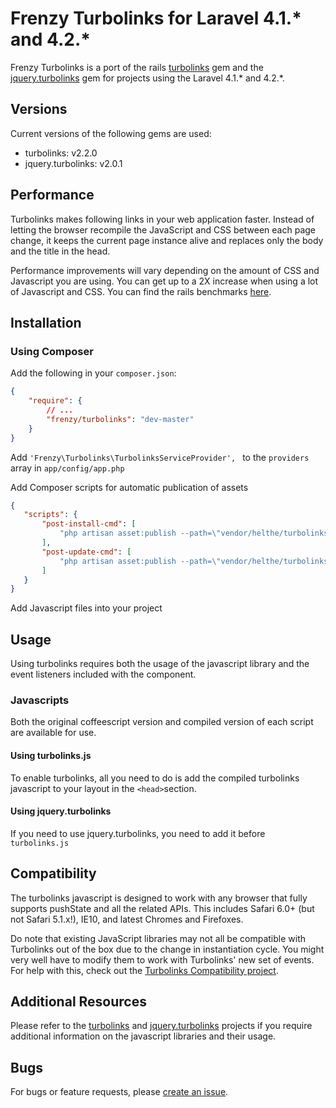 Frenzy Turbolinks for Laravel 4.1.* and 4.2.*
==========

Frenzy Turbolinks is a port of the rails [turbolinks](https://github.com/rails/turbolinks) gem and the [jquery.turbolinks](https://github.com/kossnocorp/jquery.turbolinks) gem for projects using the Laravel 4.1.* and 4.2.*.

## Versions

Current versions of the following gems are used:

 * turbolinks: v2.2.0
 * jquery.turbolinks: v2.0.1

## Performance

Turbolinks makes following links in your web application faster. Instead of letting
the browser recompile the JavaScript and CSS between each page change, it keeps
the current page instance alive and replaces only the body and the title in the head.

Performance improvements will vary depending on the amount of CSS and Javascript
you are using. You can get up to a 2X increase when using a lot of Javascript and
CSS. You can find the rails benchmarks [here](https://stevelabnik/turbolinks_test).

## Installation

### Using Composer

Add the following in your `composer.json`:

```json
{
    "require": {
        // ...
        "frenzy/turbolinks": "dev-master"
    }
}
```

Add `'Frenzy\Turbolinks\TurbolinksServiceProvider', ` to the `providers` array in `app/config/app.php`

Add Composer scripts for automatic publication of assets

```json
{
   "scripts": {
       "post-install-cmd": [
           "php artisan asset:publish --path=\"vendor/helthe/turbolinks/Resources/public/js\" frenzy/turbolinks"
       ],
       "post-update-cmd": [
           "php artisan asset:publish --path=\"vendor/helthe/turbolinks/Resources/public/js\" frenzy/turbolinks"
       ]
   }
}
```

Add Javascript files into your project

## Usage

Using turbolinks requires both the usage of the javascript library and the event listeners included with the component.

### Javascripts

Both the original coffeescript version and compiled version of each script are available for use.

#### Using turbolinks.js

To enable turbolinks, all you need to do is add the compiled turbolinks javascript to your layout in the `<head>`section.

#### Using jquery.turbolinks

If you need to use jquery.turbolinks, you need to add it before `turbolinks.js`

## Compatibility

The turbolinks javascript is designed to work with any browser that fully supports
pushState and all the related APIs. This includes Safari 6.0+ (but not Safari 5.1.x!),
IE10, and latest Chromes and Firefoxes.

Do note that existing JavaScript libraries may not all be compatible with
Turbolinks out of the box due to the change in instantiation cycle. You might
very well have to modify them to work with Turbolinks' new set of events. For
help with this, check out the [Turbolinks Compatibility project](http://reed.github.io/turbolinks-compatibility).

## Additional Resources

Please refer to the [turbolinks](https://github.com/rails/turbolinks) and
[jquery.turbolinks](https://github.com/kossnocorp/jquery.turbolinks) projects
if you require additional information on the javascript libraries and their usage.

## Bugs

For bugs or feature requests, please [create an issue](https://github.com/frenzyapp/turbolinks/issues/new).
